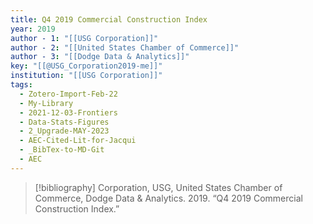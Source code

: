 ```yaml
---
title: Q4 2019 Commercial Construction Index
year: 2019
author - 1: "[[USG Corporation]]"
author - 2: "[[United States Chamber of Commerce]]"
author - 3: "[[Dodge Data & Analytics]]"
key: "[[@USG_Corporation2019-me]]"
institution: "[[USG Corporation]]"
tags:
  - Zotero-Import-Feb-22
  - My-Library
  - 2021-12-03-Frontiers
  - Data-Stats-Figures
  - 2_Upgrade-MAY-2023
  - AEC-Cited-Lit-for-Jacqui
  - _BibTex-to-MD-Git
  - AEC
---
```


> [!bibliography]
> Corporation, USG, United States Chamber of Commerce, Dodge Data & Analytics. 2019. “Q4 2019 Commercial Construction Index.”